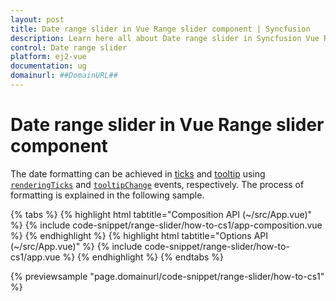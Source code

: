 ```yaml
---
layout: post
title: Date range slider in Vue Range slider component | Syncfusion
description: Learn here all about Date range slider in Syncfusion Vue Range slider component of Syncfusion Essential JS 2 and more.
control: Date range slider 
platform: ej2-vue
documentation: ug
domainurl: ##DomainURL##
---
```


# Date range slider in Vue Range slider component

The date formatting can be achieved in [ticks](https://ej2.syncfusion.com/vue/documentation/api/slider/#ticks) and [tooltip](https://ej2.syncfusion.com/vue/documentation/api/slider/#tooltip) using [`renderingTicks`](https://ej2.syncfusion.com/vue/documentation/api/slider/#renderingticks) and [`tooltipChange`](https://ej2.syncfusion.com/vue/documentation/api/slider/#tooltipchange) events, respectively. The process of formatting is explained in the following sample.

{% tabs %}
{% highlight html tabtitle="Composition API (~/src/App.vue)" %}
{% include code-snippet/range-slider/how-to-cs1/app-composition.vue %}
{% endhighlight %}
{% highlight html tabtitle="Options API (~/src/App.vue)" %}
{% include code-snippet/range-slider/how-to-cs1/app.vue %}
{% endhighlight %}
{% endtabs %}
        
{% previewsample "page.domainurl/code-snippet/range-slider/how-to-cs1" %}